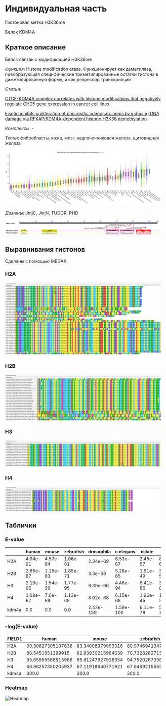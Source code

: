 # Индивидуальная часть

Гистоновая метка H3K36me

Белок KDM4A

## Краткое описание

Белок связан с модификацией H3K36me

_Функция_: Histone modification erase. Функционирует как деметилаза, преобразующая специфические триметилированные остатки гистона в диметилированную форму, и как репрессор транскрипции

_Статьи_: 

[CTCF-KDM4A complex correlates with histone modifications that negatively regulate CHD5 gene expression in cancer cell lines](https://pubmed.ncbi.nlm.nih.gov/29682202/)

[Fisetin inhibits proliferation of pancreatic adenocarcinoma by inducing DNA damage via RFXAP/KDM4A-dependent histone H3K36 demethylation](https://www.nature.com/articles/s41419-020-03019-2)

_Комплексы_: -

_Ткани_: фибробласты, кожа, мозг, надпочечниковая железа, щитовидная железа

![Экспрессия](tables/Expression.png)

_Домены_: JmjC, JmjN, TUDOR, PHD

![Домены](tables/Domeins.png)

## Выравнивания гистонов

Сделаны с помощью MEGAX.

### H2A
![H2A](histones_alignment/H2A.png)

### H2B
![H2B](histones_alignment/H2B.png)

### H3
![H3](histones_alignment/H3.png)

### H4
![H4](histones_alignment/H4.png)

## Таблички

### E-value

|      |human   |mouse   |zebrafish|drosophila|c.elegans|ciliate |yeast   |methanocaldococcus|thermococcus|e.coli|tuberculosis|
|------|--------|--------|---------|----------|---------|--------|--------|------------------|------------|------|------------|
|H2A   |4.94e-91|4.57e-84|1.06e-81 |2.34e-69  |6.53e-67 |2.45e-57|8.88e-63|0.001             |0.15        |1.2   |0.4         |
|H2B   |2.85e-87|1.15e-83|1.85e-71 |3.3e-59   |5.28e-65 |1.91e-49|3.07e-57|2.6               |0.17        |1.8   |2.2         |
|H3    |2.19e-96|1.54e-96|1.77e-95 |9.39e-96  |4.46e-94 |8.41e-86|3.31e-87|0.034             |0.057       |0.9   |4.6         |
|H4    |1.09e-67|7.6e-68 |1.13e-68 |8.02e-68  |6.15e-68 |1.96e-45|1.08e-52|8.22e-05          |3.31e-05    |1.3   |0.069       |
|kdm4a |0.0     |0.0     |0.0      |2.42e-159 |1.59e-100|6.11e-78|5.28e-75|0.015             |6.2         |0.18  |5.4         |

### -log(E-value)

|FIELD1|human   |mouse   |zebrafish|drosophila|c.elegans|ciliate |yeast   |methanocaldococcus|thermococcus|e.coli|tuberculosis|
|------|--------|--------|---------|----------|---------|--------|--------|------------------|------------|------|------------|
|H2A   |90.30627305107636|83.34008379993016|80.97469413473523|68.63078414258986|66.18508681872493|56.61083391563547|62.0515870342214|3.0               |0.8239087409443188|-0.07918124604762482|0.3979400086720376|
|H2B   |86.5451551399915|82.93930215964639|70.73282827159699|58.481486060122116|64.27736607746618|48.71896663275227|56.51286162452281|-0.414973347970818|0.7695510786217261|-0.25527250510330607|-0.3424226808222063|
|H3    |95.65955588515988|95.81247927916354|94.75202673363819|95.02733440773389|93.35066514128786|85.07520400420209|86.48017200622428|1.4685210829577449|1.2441251443275085|0.045757490560675115|-0.6627578316815741|
|H4    |66.96257350205937|67.11918640771921|67.94692155651659|67.09582563171584|67.21112488422459|44.707743928643524|51.96657624451305|4.0851281824599495|4.480172006224281|-0.11394335230683678|1.1611509092627446|
|kdm4a |300.0   |300.0   |300.0    |158.61618463401956|99.79860287567955|77.21395878975744|74.27736607746618|1.8239087409443189|-0.7923916894982539|0.744727494896694|-0.7323937598229685|

### Heatmap

![Heatmap]()

